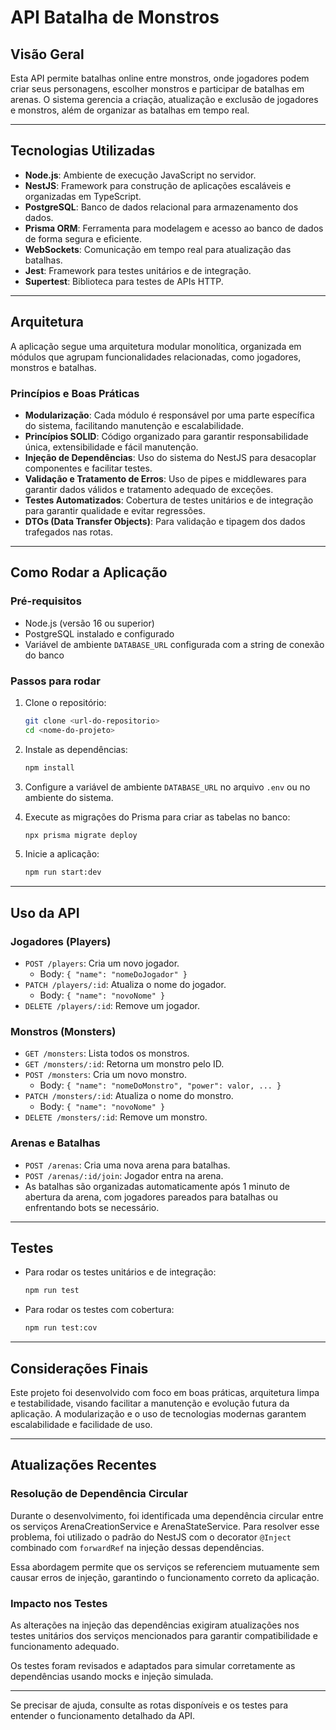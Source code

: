 # API Batalha de Monstros

## Visão Geral

Esta API permite batalhas online entre monstros, onde jogadores podem criar seus personagens, escolher monstros e participar de batalhas em arenas. O sistema gerencia a criação, atualização e exclusão de jogadores e monstros, além de organizar as batalhas em tempo real.

---

## Tecnologias Utilizadas

- **Node.js**: Ambiente de execução JavaScript no servidor.
- **NestJS**: Framework para construção de aplicações escaláveis e organizadas em TypeScript.
- **PostgreSQL**: Banco de dados relacional para armazenamento dos dados.
- **Prisma ORM**: Ferramenta para modelagem e acesso ao banco de dados de forma segura e eficiente.
- **WebSockets**: Comunicação em tempo real para atualização das batalhas.
- **Jest**: Framework para testes unitários e de integração.
- **Supertest**: Biblioteca para testes de APIs HTTP.

---

## Arquitetura

A aplicação segue uma arquitetura modular monolítica, organizada em módulos que agrupam funcionalidades relacionadas, como jogadores, monstros e batalhas.

### Princípios e Boas Práticas

- **Modularização**: Cada módulo é responsável por uma parte específica do sistema, facilitando manutenção e escalabilidade.
- **Princípios SOLID**: Código organizado para garantir responsabilidade única, extensibilidade e fácil manutenção.
- **Injeção de Dependências**: Uso do sistema do NestJS para desacoplar componentes e facilitar testes.
- **Validação e Tratamento de Erros**: Uso de pipes e middlewares para garantir dados válidos e tratamento adequado de exceções.
- **Testes Automatizados**: Cobertura de testes unitários e de integração para garantir qualidade e evitar regressões.
- **DTOs (Data Transfer Objects)**: Para validação e tipagem dos dados trafegados nas rotas.

---

## Como Rodar a Aplicação

### Pré-requisitos

- Node.js (versão 16 ou superior)
- PostgreSQL instalado e configurado
- Variável de ambiente `DATABASE_URL` configurada com a string de conexão do banco

### Passos para rodar

1. Clone o repositório:
   ```bash
   git clone <url-do-repositorio>
   cd <nome-do-projeto>
   ```

2. Instale as dependências:
   ```bash
   npm install
   ```

3. Configure a variável de ambiente `DATABASE_URL` no arquivo `.env` ou no ambiente do sistema.

4. Execute as migrações do Prisma para criar as tabelas no banco:
   ```bash
   npx prisma migrate deploy
   ```

5. Inicie a aplicação:
   ```bash
   npm run start:dev
   ```

---

## Uso da API

### Jogadores (Players)

- `POST /players`: Cria um novo jogador.
  - Body: `{ "name": "nomeDoJogador" }`
- `PATCH /players/:id`: Atualiza o nome do jogador.
  - Body: `{ "name": "novoNome" }`
- `DELETE /players/:id`: Remove um jogador.

### Monstros (Monsters)

- `GET /monsters`: Lista todos os monstros.
- `GET /monsters/:id`: Retorna um monstro pelo ID.
- `POST /monsters`: Cria um novo monstro.
  - Body: `{ "name": "nomeDoMonstro", "power": valor, ... }`
- `PATCH /monsters/:id`: Atualiza o nome do monstro.
  - Body: `{ "name": "novoNome" }`
- `DELETE /monsters/:id`: Remove um monstro.

### Arenas e Batalhas

- `POST /arenas`: Cria uma nova arena para batalhas.
- `POST /arenas/:id/join`: Jogador entra na arena.
- As batalhas são organizadas automaticamente após 1 minuto de abertura da arena, com jogadores pareados para batalhas ou enfrentando bots se necessário.

---

## Testes

- Para rodar os testes unitários e de integração:
  ```bash
  npm run test
  ```

- Para rodar os testes com cobertura:
  ```bash
  npm run test:cov
  ```

---

## Considerações Finais

Este projeto foi desenvolvido com foco em boas práticas, arquitetura limpa e testabilidade, visando facilitar a manutenção e evolução futura da aplicação. A modularização e o uso de tecnologias modernas garantem escalabilidade e facilidade de uso.

---

## Atualizações Recentes

### Resolução de Dependência Circular

Durante o desenvolvimento, foi identificada uma dependência circular entre os serviços ArenaCreationService e ArenaStateService. Para resolver esse problema, foi utilizado o padrão do NestJS com o decorator `@Inject` combinado com `forwardRef` na injeção dessas dependências.

Essa abordagem permite que os serviços se referenciem mutuamente sem causar erros de injeção, garantindo o funcionamento correto da aplicação.

### Impacto nos Testes

As alterações na injeção das dependências exigiram atualizações nos testes unitários dos serviços mencionados para garantir compatibilidade e funcionamento adequado.

Os testes foram revisados e adaptados para simular corretamente as dependências usando mocks e injeção simulada.

---

Se precisar de ajuda, consulte as rotas disponíveis e os testes para entender o funcionamento detalhado da API.
